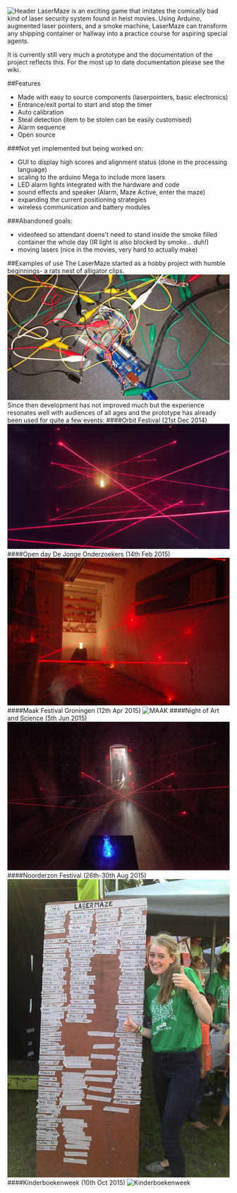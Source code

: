 ![Header](/images/logo_small.jpg)
LaserMaze is an exciting game that imitates the comically bad kind of laser security system found in heist movies. Using Arduino, augmented laser pointers, and a smoke machine, LaserMaze can transform any shipping container or hallway into a practice course for aspiring special agents.

It is currently still very much a prototype and the documentation of the project reflects this. For the most up to date documentation please see the wiki.

##Features
- Made with easy to source components (laserpointers, basic electronics)
- Entrance/exit portal to start and stop the timer
- Auto calibration
- Steal detection (item to be stolen can be easily customised)
- Alarm sequence
- Open source

###Not yet implemented but being worked on:
- GUI to display high scores and alignment status (done in the processing language)
- scaling to the arduino Mega to include more lasers
- LED alarm lights integrated with the hardware and code
- sound effects and speaker (Alarm, Maze Active, enter the maze)
- expanding the current positioning strategies
- wireless communication and battery modules

###Abandoned goals:
- videofeed so attendant doens't need to stand inside the smoke filled container the whole day (IR light is also blocked by smoke... duh!)
- moving lasers (nice in the movies, very hard to actually make)

##Examples of use
The LaserMaze started as a hobby project with humble beginnings- a rats nest of alligator clips. 
![ratsnest](/images/ratsnest.jpg)
Since then development has not improved much but the experience resonates well with audiences of all ages and the prototype has already been used for quite a few events:
####Orbit Festival (21st Dec 2014)
![Orbit](/images/Orbit.jpg)
####Open day De Jonge Onderzoekers (14th Feb 2015)
![DJOG](/images/DJOG.jpg)
####Maak Festival Groningen (12th Apr 2015)
![MAAK](/images/MAAK.JPG)
####Night of Art and Science (5th Jun 2015)
![Nacht](/images/Nacht.jpg)
####Noorderzon Festival (26th-30th Aug 2015)
![Noorderzon](/images/Noorderzon.jpg)
####Kinderboekenweek (10th Oct 2015)
![Kinderboekenweek](/images/Bieb.jpg)
